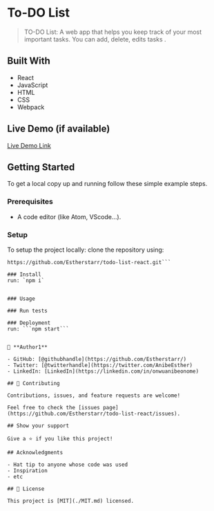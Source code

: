 # To-DO List

> TO-DO List: A web app that helps you keep track of your most important tasks. You can add, delete, edits tasks .


## Built With

- React
- JavaScript
- HTML
- CSS
- Webpack


## Live Demo (if available)

[Live Demo Link](https://livedemo.com)


## Getting Started

To get a local copy up and running follow these simple example steps.

### Prerequisites
- A code editor (like Atom, VScode...).

### Setup
To setup the project locally: clone the repository using:
```
https://github.com/Estherstarr/todo-list-react.git```

### Install
run: `npm i`


### Usage

### Run tests

### Deployment
run: ```npm start```


👤 **Author1**

- GitHub: [@githubhandle](https://github.com/Estherstarr/)
- Twitter: [@twitterhandle](https://twitter.com/AnibeEsther)
- LinkedIn: [LinkedIn](https://linkedin.com/in/onwuanibeonome)

## 🤝 Contributing

Contributions, issues, and feature requests are welcome!

Feel free to check the [issues page](https://github.com/Estherstarr/todo-list-react/issues).

## Show your support

Give a ⭐️ if you like this project!

## Acknowledgments

- Hat tip to anyone whose code was used
- Inspiration
- etc

## 📝 License

This project is [MIT](./MIT.md) licensed.
